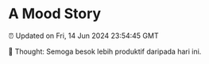 # A Mood Story

⏰ Updated on Fri, 14 Jun 2024 23:54:45 GMT

💭 Thought: Semoga besok lebih produktif daripada hari ini.

